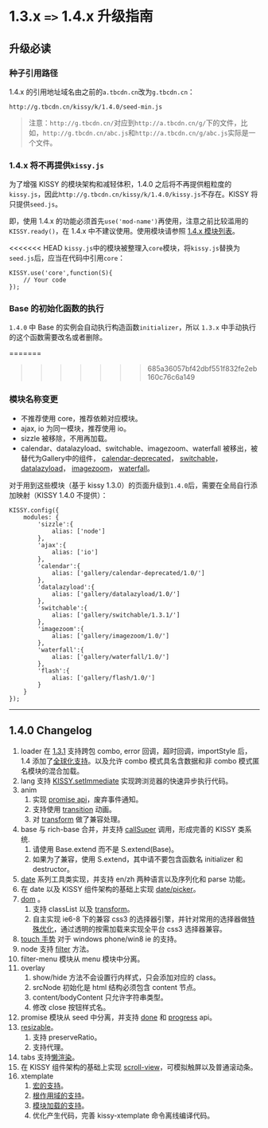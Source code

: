 # 1.3.x `=>` 1.4.x 升级指南

## 升级必读

### 种子引用路径

1.4.x 的引用地址域名由之前的`a.tbcdn.cn`改为`g.tbcdn.cn`：

	http://g.tbcdn.cn/kissy/k/1.4.0/seed-min.js

> 注意：`http://g.tbcdn.cn/`对应到`http://a.tbcdn.cn/g/`下的文件，比如，`http://g.tbcdn.cn/abc.js`和`http://a.tbcdn.cn/g/abc.js`实际是一个文件。

### 1.4.x 将不再提供`kissy.js`

为了增强 KISSY 的模块架构和减轻体积，1.4.0 之后将不再提供粗粒度的`kissy.js`，因此`http://g.tbcdn.cn/kissy/k/1.4.0/kissy.js`不存在。KISSY 将只提供`seed.js`。

即，使用 1.4.x 的功能必须首先`use('mod-name')`再使用，注意之前比较滥用的`KISSY.ready()`，在 1.4.x 中不建议使用。使用模块请参照 [1.4.x 模块列表](module-map.html)。

<<<<<<< HEAD
`kissy.js`中的模块被整理入`core`模块，将`kissy.js`替换为`seed.js`后，应当在代码中引用`core`：

	KISSY.use('core',function(S){
		// Your code
	});

### Base 的初始化函数的执行

`1.4.0` 中 Base 的实例会自动执行构造函数`initializer`，所以 `1.3.x` 中手动执行的这个函数需要改名或者删除。

=======
>>>>>>> 685a36057bf42dbf551f832fe2eb160c76c6a149
### 模块名称变更
- 不推荐使用 core，推荐依赖对应模块。
- ajax, io 为同一模块，推荐使用 io。
- sizzle 被移除，不用再加载。
- calendar、datalazyload、switchable、imagezoom、waterfall 被移出，被替代为Gallery中的组件，
[calendar-deprecated](http://gallery.kissyui.com/calendar-deprecated/1.0/guide/index.html)，
[switchable](http://gallery.kissyui.com/switchable/1.3/guide/index.html)，
[datalazyload](http://gallery.kissyui.com/datalazyload/1.0/guide/index.html)，
[imagezoom](http://gallery.kissyui.com/imagezoom/1.0/guide/index.html)，
[waterfall](http://gallery.kissyui.com/waterfall/1.0/guide/index.html)。


对于用到这些模块（基于 kissy 1.3.0）的页面升级到`1.4.0`后，需要在全局自行添加映射（KISSY 1.4.0 不提供）：

	KISSY.config({
		modules: {
			'sizzle':{
				alias: ['node']
			},
			'ajax':{
				alias: ['io']
			},
			'calendar':{
				alias: ['gallery/calendar-deprecated/1.0/']
			},
			'datalazyload':{
				alias: ['gallery/datalazyload/1.0/']
			},
			'switchable':{
				alias: ['gallery/switchable/1.3.1/']
			},
			'imagezoom':{
				alias: ['gallery/imagezoom/1.0/']
			},
			'waterfall':{
				alias: ['gallery/waterfall/1.0/']
			},
			'flash':{
				alias: ['gallery/flash/1.0/']
			}
		}
	});

-----------------------------------------

## 1.4.0 Changelog

1. loader 在 [1.3.1](https://github.com/kissyteam/kissy/issues/269) 支持跨包 combo, error 回调，超时回调，importStyle 后，1.4 添加了[全球化支持](https://github.com/kissyteam/kissy/issues/429)。以及允许 combo 模式具名含数据和非 combo 模式匿名模块的混合加载。
1. lang 支持 [KISSY.setImmediate](https://github.com/kissyteam/kissy/issues/498) 实现跨浏览器的快速异步执行代码。
1. anim 
    1. 实现 [promise api](https://github.com/kissyteam/kissy/issues/496)，废弃事件通知。
    1. 支持使用 [transition](https://github.com/kissyteam/kissy/issues/285) 动画。
    1. 对 [transform](https://github.com/kissyteam/kissy/issues/402) 做了兼容处理。
1. base 与 rich-base 合并，并支持 [callSuper](https://github.com/kissyteam/kissy/issues/447) 调用，形成完善的 KISSY 类系统.
    1. 请使用 Base.extend 而不是 S.extend(Base)。
    2. 如果为了兼容，使用 S.extend，其中请不要包含函数名 initializer 和 destructor。
1. [date](https://github.com/kissyteam/kissy/issues/164) 系列工具类实现，并支持 en/zh 两种语言以及序列化和 parse 功能。
1. 在 date 以及 KISSY 组件架构的基础上实现 [date/picker](https://github.com/kissyteam/kissy/issues/162)。
1. [dom](https://github.com/kissyteam/kissy/issues/282) 。
    1. 支持 classList 以及 [transform](https://github.com/kissyteam/kissy/issues/402)。
    1. 自主实现 ie6-8 下的兼容 css3 的选择器引擎，并针对常用的选择器做[特殊优化](https://github.com/kissyteam/kissy/pull/406)，通过透明的按需加载来实现全平台 css3 选择器兼容。
1. [touch 手势](https://github.com/kissyteam/kissy/issues/363) 对于 windows phone/win8 ie 的支持。
1. node 支持 [filter](https://github.com/kissyteam/kissy/issues/367) 方法。
1. filter-menu 模块从 menu 模块中分离。
1. overlay 
    1. show/hide 方法不会设置行内样式，只会添加对应的 class。
    1. srcNode 初始化是 html 结构必须包含 content 节点。
    1. content/bodyContent 只允许字符串类型。
    1. 修改 close 按钮样式名。
1. promise 模块从 seed 中分离，并支持 [done](https://github.com/kissyteam/kissy/issues/311) 和 [progress](https://github.com/kissyteam/kissy/issues/480) api。
1. [resizable](https://github.com/kissyteam/kissy/issues/223)。
    1. 支持 preserveRatio。
    1. 支持代理。
1. tabs 支持[懒渲染](https://github.com/kissyteam/kissy/issues/335)。
1. 在 KISSY 组件架构的基础上实现 [scroll-view](https://github.com/kissyteam/kissy/issues/222)，可模拟触屏以及普通滚动条。
1. xtemplate     
    1. [宏的支持](https://github.com/kissyteam/kissy/issues/449)。
    1. [根作用域的支持](https://github.com/kissyteam/kissy/issues/431)。
    1. [模块加载的支持](https://github.com/kissyteam/kissy/issues/389)。
    1. 优化产生代码，完善 kissy-xtemplate 命令离线编译代码。
